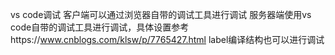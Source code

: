 vs code调试
客户端可以通过浏览器自带的调试工具进行调试
服务器端使用vs code自带的调试工具进行调试，具体设置参考https://www.cnblogs.com/klsw/p/7765427.html
label编译结构也可以进行调试
